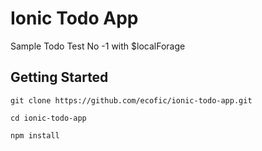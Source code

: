 Ionic Todo App
=====================
Sample Todo Test No -1 with $localForage

Getting Started
---------------
`git clone https://github.com/ecofic/ionic-todo-app.git`

`cd ionic-todo-app`

`npm install`


